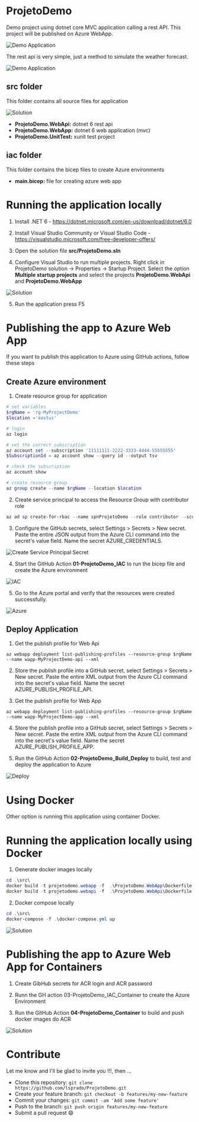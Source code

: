 # ProjetoDemo

Demo project using dotnet core MVC application calling a rest API. This project will be published on Azure WebApp.

![Demo Application](./images/img_app.png)

The rest api is very simple, just a method to simulate the weather forecast.

![Demo Application](./images/img_api.png)

## src folder
This folder contains all source files for application

![Solution](./images/img_sln.png)

- __ProjetoDemo.WebApi:__ dotnet 6 rest api
- __ProjetoDemo.WebApp:__ dotnet 6 web application (mvc)
- __ProjetoDemo.UnitTest:__ xunit test project

## iac folder
This folder contains the bicep files to create Azure environments

- __main.bicep:__ file for creating azure web app

# Running the application locally

1. Install .NET 6 - https://dotnet.microsoft.com/en-us/download/dotnet/6.0

2. Install Visual Studio Community or Visual Studio Code - https://visualstudio.microsoft.com/free-developer-offers/

3. Open the solution file __src/ProjetoDemo.sln__

4. Configure Visual Studio to run multiple projects. Right click in ProjetoDemo solution -> Properties -> Startup Project. Select the option __Multiple startup projects__ and select the projects __ProjetoDemo.WebApi__ and __ProjetoDemo.WebApp__

![Solution](./images/img_vs.png)

5. Run the application press F5

# Publishing the app to Azure Web App

If you want to publish this application to Azure using GitHub actions, follow these steps

## Create Azure environment

1. Create resource group for application

```powershell
# set variables
$rgName = 'rg-MyProjectDemo'
$location ='eastus'

# login
az login

# set the correct subscription
az account set --subscription '11111111-2222-3333-4444-55555555'
$SubscriptionId = az account show --query id --output tsv

# check the subscription
az account show

# create resource group
az group create --name $rgName --location $location
```

2. Create service principal to access the Resource Group with contributor role

```powershell
az ad sp create-for-rbac --name spnProjetoDemo --role contributor --scopes /subscriptions/$SubscriptionId/resourceGroups/$rgName --sdk-auth
```

3. Configure the GitHub secrets, select Settings > Secrets > New secret. Paste the entire JSON output from the Azure CLI command into the secret's value field. Name the secret AZURE_CREDENTIALS.

![Create Service Principal Secret](./images/img_spn.png)

4. Start the GitHub Action __01-ProjetoDemo_IAC__ to run the bicep file and create the Azure environment

![IAC](./images/img_gh_action_iac.png)

5. Go to the Azure portal and verify that the resources were created successfully.

![Azure](./images/img_azure.png)

## Deploy Application

1. Get the publish profile for Web Api
```
az webapp deployment list-publishing-profiles --resource-group $rgName --name wapp-MyProjectDemo-api --xml 
```

2. Store the publish profile into a GitHub secret, select Settings > Secrets > New secret. Paste the entire XML output from the Azure CLI command into the secret's value field. Name the secret AZURE_PUBLISH_PROFILE_API.

3. Get the publish profile for Web App
```
az webapp deployment list-publishing-profiles --resource-group $rgName --name wapp-MyProjectDemo-app --xml 
```

4. Store the publish profile into a GitHub secret, select Settings > Secrets > New secret. Paste the entire XML output from the Azure CLI command into the secret's value field. Name the secret AZURE_PUBLISH_PROFILE_APP.

5. Run the GitHub Action __02-ProjetoDemo_Build_Deploy__ to build, test and deploy the application to Azure

![Deploy](./images/img_gh_action_deploy.png)


# Using Docker

Other option is running this application using container Docker.

# Running the application locally using Docker

1. Generate docker images locally
```powershell
cd .\src\
docker build -t projetodemo.webapp -f  .\ProjetoDemo.WebApp\Dockerfile .
docker build -t projetodemo.webapi -f  .\ProjetoDemo.WebApi\Dockerfile .
```

2. Docker compose locally

```powershell
cd .\src\
docker-compose -f .\docker-compose.yml up
```

![Solution](./images/img_docker_compose.png)

# Publishing the app to Azure Web App for Containers

1. Create GibHub secrets for ACR login and ACR password

2. Runn the GH action 03-ProjetoDemo_IAC_Container to create the Azure Environment

3. Run the GitHub Action __04-ProjetoDemo_Container__ to build and push docker images do ACR

![Solution](./images/img_acr.png)

# Contribute
Let me know and I'll be glad to invite you !!!, then ...

- Clone this repository: ```git clone https://github.com/lsprado/ProjetoDemo.git```
- Create your feature branch: ```git checkout -b features/my-new-feature```
- Commit your changes: ```git commit -am 'Add some feature'```
- Push to the branch: ```git push origin features/my-new-feature```
- Submit a pull request 😄
